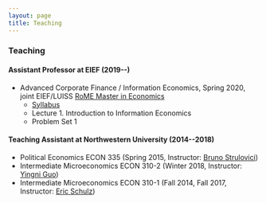 ```yaml
---
layout: page
title: Teaching
---
```

### Teaching
#### Assistant Professor at EIEF (2019--)
* Advanced Corporate Finance / Information Economics, Spring 2020, joint EIEF/LUISS [RoME Master in Economics](http://www.romemaster.it/)
    * [Syllabus](assets/2020_Information_Economics_Syllabus.pdf)
    * Lecture 1. Introduction to Information Economics
    * Problem Set 1

#### Teaching Assistant at Northwestern University (2014--2018)
* Political Economics ECON 335 (Spring 2015, Instructor: [Bruno Strulovici](http://faculty.wcas.northwestern.edu/~bhs675/))
* Intermediate Microeconomics ECON 310-2 (Winter 2018, Instructor: [Yingni Guo](http://yingniguo.com/))
* Intermediate Microeconomics ECON 310-1 (Fall 2014, Fall 2017, Instructor: [Eric Schulz](https://www.economics.northwestern.edu/people/directory/eric-schulz.html))

